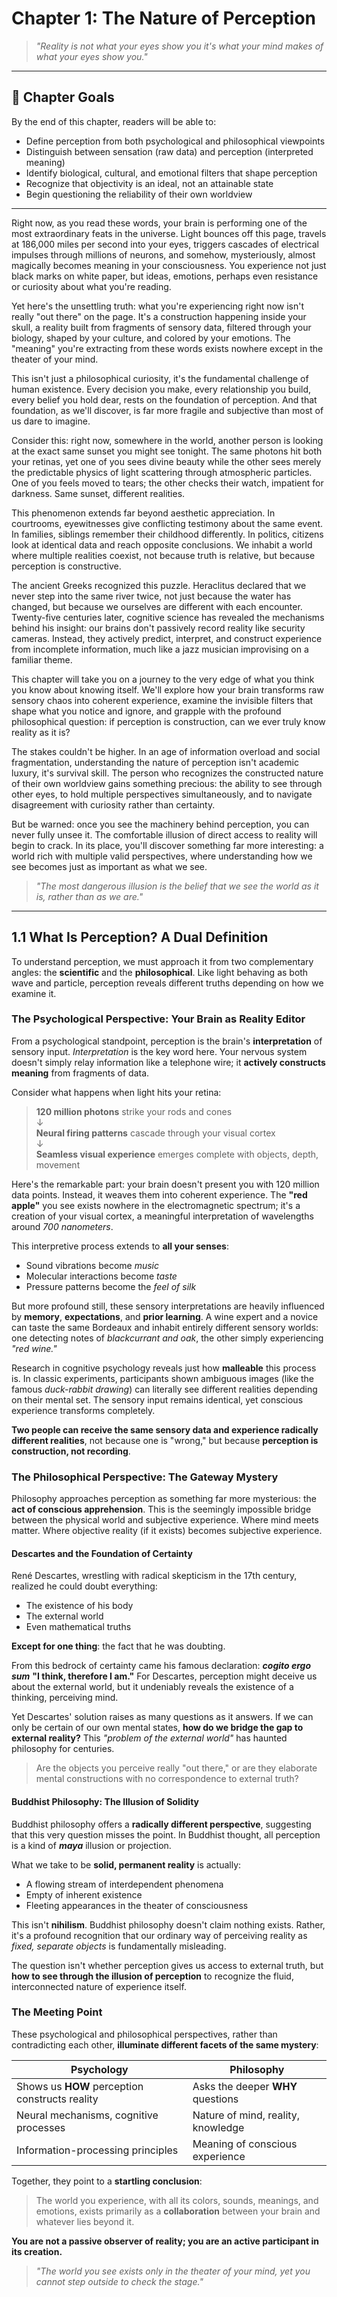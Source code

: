 # Chapter 1: The Nature of Perception

> *"Reality is not what your eyes show you it's what your mind makes of what your eyes show you."*

---

## 🎯 Chapter Goals

By the end of this chapter, readers will be able to:

- Define perception from both psychological and philosophical viewpoints
- Distinguish between sensation (raw data) and perception (interpreted meaning)
- Identify biological, cultural, and emotional filters that shape perception
- Recognize that objectivity is an ideal, not an attainable state
- Begin questioning the reliability of their own worldview

---

Right now, as you read these words, your brain is performing one of the most extraordinary feats in the universe. Light bounces off this page, travels at 186,000 miles per second into your eyes, triggers cascades of electrical impulses through millions of neurons, and somehow, mysteriously, almost magically becomes meaning in your consciousness. You experience not just black marks on white paper, but ideas, emotions, perhaps even resistance or curiosity about what you're reading.

Yet here's the unsettling truth: what you're experiencing right now isn't really "out there" on the page. It's a construction happening inside your skull, a reality built from fragments of sensory data, filtered through your biology, shaped by your culture, and colored by your emotions. The "meaning" you're extracting from these words exists nowhere except in the theater of your mind.

This isn't just a philosophical curiosity, it's the fundamental challenge of human existence. Every decision you make, every relationship you build, every belief you hold dear, rests on the foundation of perception. And that foundation, as we'll discover, is far more fragile and subjective than most of us dare to imagine.

Consider this: right now, somewhere in the world, another person is looking at the exact same sunset you might see tonight. The same photons hit both your retinas, yet one of you sees divine beauty while the other sees merely the predictable physics of light scattering through atmospheric particles. One of you feels moved to tears; the other checks their watch, impatient for darkness. Same sunset, different realities.

This phenomenon extends far beyond aesthetic appreciation. In courtrooms, eyewitnesses give conflicting testimony about the same event. In families, siblings remember their childhood differently. In politics, citizens look at identical data and reach opposite conclusions. We inhabit a world where multiple realities coexist, not because truth is relative, but because perception is constructive.

The ancient Greeks recognized this puzzle. Heraclitus declared that we never step into the same river twice, not just because the water has changed, but because we ourselves are different with each encounter. Twenty-five centuries later, cognitive science has revealed the mechanisms behind his insight: our brains don't passively record reality like security cameras. Instead, they actively predict, interpret, and construct experience from incomplete information, much like a jazz musician improvising on a familiar theme.

This chapter will take you on a journey to the very edge of what you think you know about knowing itself. We'll explore how your brain transforms raw sensory chaos into coherent experience, examine the invisible filters that shape what you notice and ignore, and grapple with the profound philosophical question: if perception is construction, can we ever truly know reality as it is?

The stakes couldn't be higher. In an age of information overload and social fragmentation, understanding the nature of perception isn't academic luxury, it's survival skill. The person who recognizes the constructed nature of their own worldview gains something precious: the ability to see through other eyes, to hold multiple perspectives simultaneously, and to navigate disagreement with curiosity rather than certainty.

But be warned: once you see the machinery behind perception, you can never fully unsee it. The comfortable illusion of direct access to reality will begin to crack. In its place, you'll discover something far more interesting: a world rich with multiple valid perspectives, where understanding how we see becomes just as important as what we see.

> *"The most dangerous illusion is the belief that we see the world as it is, rather than as we are."*

---

## 1.1 What Is Perception? A Dual Definition

To understand perception, we must approach it from two complementary angles: the **scientific** and the **philosophical**. Like light behaving as both wave and particle, perception reveals different truths depending on how we examine it.

### The Psychological Perspective: Your Brain as Reality Editor

From a psychological standpoint, perception is the brain's **interpretation** of sensory input. *Interpretation* is the key word here. Your nervous system doesn't simply relay information like a telephone wire; it **actively constructs meaning** from fragments of data.

Consider what happens when light hits your retina:

> **120 million photons** strike your rods and cones  
>  ↓  
> **Neural firing patterns** cascade through your visual cortex  
>  ↓  
> **Seamless visual experience** emerges complete with objects, depth, movement

Here's the remarkable part: your brain doesn't present you with 120 million data points. Instead, it weaves them into coherent experience. The **"red apple"** you see exists nowhere in the electromagnetic spectrum; it's a creation of your visual cortex, a meaningful interpretation of wavelengths around *700 nanometers*.

This interpretive process extends to **all your senses**:
- Sound vibrations become *music*
- Molecular interactions become *taste*  
- Pressure patterns become the *feel of silk*

But more profound still, these sensory interpretations are heavily influenced by **memory**, **expectations**, and **prior learning**. A wine expert and a novice can taste the same Bordeaux and inhabit entirely different sensory worlds: one detecting notes of *blackcurrant and oak*, the other simply experiencing *"red wine."*

Research in cognitive psychology reveals just how **malleable** this process is. In classic experiments, participants shown ambiguous images (like the famous *duck-rabbit drawing*) can literally see different realities depending on their mental set. The sensory input remains identical, yet conscious experience transforms completely. 

**Two people can receive the same sensory data and experience radically different realities**, not because one is "wrong," but because **perception is construction, not recording**.

### The Philosophical Perspective: The Gateway Mystery

Philosophy approaches perception as something far more mysterious: the **act of conscious apprehension**. This is the seemingly impossible bridge between the physical world and subjective experience. Where mind meets matter. Where objective reality (if it exists) becomes subjective experience.

#### Descartes and the Foundation of Certainty

René Descartes, wrestling with radical skepticism in the 17th century, realized he could doubt everything:
- The existence of his body
- The external world  
- Even mathematical truths

**Except for one thing**: the fact that he was doubting.

From this bedrock of certainty came his famous declaration: ***cogito ergo sum*** **"I think, therefore I am."** For Descartes, perception might deceive us about the external world, but it undeniably reveals the existence of a thinking, perceiving mind.

Yet Descartes' solution raises as many questions as it answers. If we can only be certain of our own mental states, **how do we bridge the gap to external reality?** This *"problem of the external world"* has haunted philosophy for centuries. 

> Are the objects you perceive really "out there," or are they elaborate mental constructions with no correspondence to external truth?

#### Buddhist Philosophy: The Illusion of Solidity

Buddhist philosophy offers a **radically different perspective**, suggesting that this very question misses the point. In Buddhist thought, all perception is a kind of ***maya*** illusion or projection. 

What we take to be **solid, permanent reality** is actually:
- A flowing stream of interdependent phenomena
- Empty of inherent existence
- Fleeting appearances in the theater of consciousness

This isn't **nihilism**. Buddhist philosophy doesn't claim nothing exists. Rather, it's a profound recognition that our ordinary way of perceiving reality as *fixed, separate objects* is fundamentally misleading. 

The question isn't whether perception gives us access to external truth, but **how to see through the illusion of perception** to recognize the fluid, interconnected nature of experience itself.

### The Meeting Point

These psychological and philosophical perspectives, rather than contradicting each other, **illuminate different facets of the same mystery**:

| **Psychology** | **Philosophy** |
|----------------|----------------|
| Shows us **HOW** perception constructs reality | Asks the deeper **WHY** questions |
| Neural mechanisms, cognitive processes | Nature of mind, reality, knowledge |
| Information-processing principles | Meaning of conscious experience |

Together, they point to a **startling conclusion**: 

> The world you experience, with all its colors, sounds, meanings, and emotions, exists primarily as a **collaboration** between your brain and whatever lies beyond it. 

**You are not a passive observer of reality; you are an active participant in its creation.**

> *"The world you see exists only in the theater of your mind, yet you cannot step outside to check the stage."*

